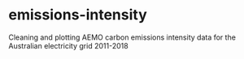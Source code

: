 # emissions-intensity
Cleaning and plotting AEMO carbon emissions intensity data for the Australian electricity grid 2011-2018
